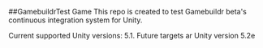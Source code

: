 ##GamebuildrTest Game
This repo is created to test Gamebuildr beta's continuous integration system for Unity.

Current supported Unity versions: 5.1. Future targets ar Unity version 5.2e
